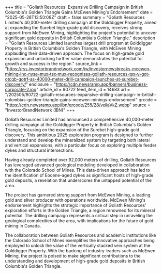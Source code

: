 +++
title = "Goliath Resources' Expansive Drilling Campaign in British Columbia's Golden Triangle Gains McEwen Mining's Endorsement"
date = "2025-05-28T13:50:08Z"
draft = false
summary = "Goliath Resources Limited's 40,000-meter drilling campaign at the Golddigger Property, aimed at expanding the Surebet high-grade gold discovery, receives strong support from McEwen Mining, highlighting the project's potential to uncover significant gold deposits in British Columbia's Golden Triangle."
description = "Goliath Resources Limited launches largest drill program at Golddigger Property in British Columbia's Golden Triangle, with McEwen Mining applauding their data-driven approach. The focus on high-grade gold expansion and unlocking further value demonstrates the potential for growth and success in the region."
source_link = "https://rss.investorbrandnetwork.com/iw/investornewsbreaks-mcewen-mining-inc-nyse-mux-tsx-mux-recognizes-goliath-resources-tsx-v-got-otcqb-gotrf-as-40000-meter-drill-campaign-launches-at-surebet-discovery/"
enclosure = "https://cdn.newsramp.app/banners/business-corporate-2.jpg"
article_id = 90722
feed_item_id = 14683
url = "/202505/90722-goliath-resources-expansive-drilling-campaign-in-british-columbias-golden-triangle-gains-mcewen-minings-endorsement"
qrcode = "https://cdn.newsramp.app/ibn/qrcode/255/28/veilaVkZ.webp"
source = "InvestorBrandNetwork (IBN)"
+++

<p>Goliath Resources Limited has announced a comprehensive 40,000-meter drilling campaign at the Golddigger Property in British Columbia's Golden Triangle, focusing on the expansion of the Surebet high-grade gold discovery. This ambitious 2025 exploration program is designed to further understand and develop the mineralized system by targeting both lateral and vertical expansions, with a particular focus on exploring multiple feeder dykes and structural intersections.</p><p>Having already completed over 92,000 meters of drilling, Goliath Resources has leveraged advanced geological modeling developed in collaboration with the Colorado School of Mines. This data-driven approach has led to the identification of Eocene-aged dykes as significant hosts of high-grade gold deposits, a revelation that underscores the untapped potential of the area.</p><p>The project has garnered strong support from McEwen Mining, a leading gold and silver producer with operations worldwide. McEwen Mining's endorsement highlights the strategic importance of Goliath Resources' exploration efforts in the Golden Triangle, a region renowned for its mineral potential. The drilling campaign represents a critical step in unraveling the geological complexities of the area, with implications for the future of gold mining in Canada.</p><p>The collaboration between Goliath Resources and academic institutions like the Colorado School of Mines exemplifies the innovative approaches being employed to unlock the value of the vertically stacked vein system at the Golddigger Property. With the backing of industry leaders such as McEwen Mining, the project is poised to make significant contributions to the understanding and development of high-grade gold deposits in British Columbia's Golden Triangle.</p>